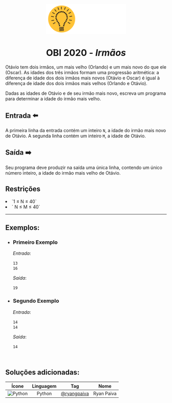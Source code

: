 <p align="center">
  <img width="250px" src="../../../docs/imagens/obi/logo-obi2021.svg"/> 
</p>

 <h1 align="center" style="font-weight: bold">OBI 2020 - <span style="font-style: italic"> Irmãos</span></h1>

Otávio tem dois irmãos, um mais velho (Orlando) e um mais novo do que ele (Oscar). As idades dos três irmãos formam uma progressão aritmética: a diferença de idade dos dois irmãos mais novos (Otávio e Oscar) é igual à diferença de idade dos dois irmãos mais velhos (Orlando e Otávio).

Dadas as idades de Otávio e de seu irmão mais novo, escreva um programa para determinar a idade do irmão mais velho.

## Entrada ⬅️ 
A primeira linha da entrada contém um inteiro `N`, a idade do irmão mais novo de Otávio. A segunda linha contém um inteiro `M`, a idade de Otávio.

## Saída ➡️
Seu programa deve produzir na saída uma única linha, contendo um único número inteiro, a idade do irmão mais velho de Otávio.

## Restrições
<li> `1 ≤ N ≤ 40`</li>
<li>` N ≤ M ≤ 40`</li>


---
## Exemplos:

- ### Primeiro Exemplo
  *Entrada*:
  ```
  13
  16
  ```
  *Saída*:
  ```
  19
  ```
- ### Segundo Exemplo
  *Entrada*:
  ```
  14
  14
  ```
  *Saída*:
  ```
  14
  ```

<br/>

## Soluções adicionadas:
| Ícone | Linguagem | Tag | Nome |
|:---:|:---:|:---:|:---:|
| <img width="100px" alt="Python" src="../../../docs/recursos/ícones/python.svg"> | Python | [@ryangpaiva](https://github.com/ryangpaiva) | Ryan Paiva |
